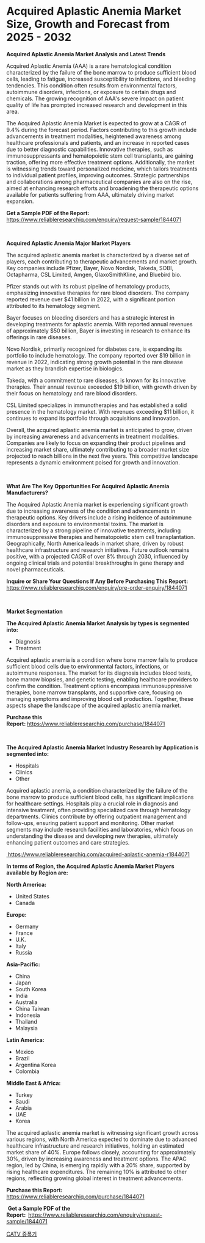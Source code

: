 <p><h1>Acquired Aplastic Anemia Market Size, Growth and Forecast from 2025 - 2032</h1></p><p><strong>Acquired Aplastic Anemia Market Analysis and Latest Trends</strong></p>
<p><p>Acquired Aplastic Anemia (AAA) is a rare hematological condition characterized by the failure of the bone marrow to produce sufficient blood cells, leading to fatigue, increased susceptibility to infections, and bleeding tendencies. This condition often results from environmental factors, autoimmune disorders, infections, or exposure to certain drugs and chemicals. The growing recognition of AAA's severe impact on patient quality of life has prompted increased research and development in this area.</p><p>The Acquired Aplastic Anemia Market is expected to grow at a CAGR of 9.4% during the forecast period. Factors contributing to this growth include advancements in treatment modalities, heightened awareness among healthcare professionals and patients, and an increase in reported cases due to better diagnostic capabilities. Innovative therapies, such as immunosuppressants and hematopoietic stem cell transplants, are gaining traction, offering more effective treatment options. Additionally, the market is witnessing trends toward personalized medicine, which tailors treatments to individual patient profiles, improving outcomes. Strategic partnerships and collaborations among pharmaceutical companies are also on the rise, aimed at enhancing research efforts and broadening the therapeutic options available for patients suffering from AAA, ultimately driving market expansion.</p></p>
<p><strong>Get a Sample PDF of the Report:&nbsp;</strong> <a href="https://www.reliableresearchiq.com/enquiry/request-sample/1844071?utm_campaign=123&utm_medium=2&utm_source=Github&utm_content=ia&utm_term=03032025&utm_id=acquired-aplastic-anemia">https://www.reliableresearchiq.com/enquiry/request-sample/1844071</a></p>
<p>&nbsp;</p>
<p><strong>Acquired Aplastic Anemia Major Market Players</strong></p>
<p><p>The acquired aplastic anemia market is characterized by a diverse set of players, each contributing to therapeutic advancements and market growth. Key companies include Pfizer, Bayer, Novo Nordisk, Takeda, SOBI, Octapharma, CSL Limited, Amgen, GlaxoSmithKline, and Bluebird bio. </p><p>Pfizer stands out with its robust pipeline of hematology products, emphasizing innovative therapies for rare blood disorders. The company reported revenue over $41 billion in 2022, with a significant portion attributed to its hematology segment.</p><p>Bayer focuses on bleeding disorders and has a strategic interest in developing treatments for aplastic anemia. With reported annual revenues of approximately $50 billion, Bayer is investing in research to enhance its offerings in rare diseases.</p><p>Novo Nordisk, primarily recognized for diabetes care, is expanding its portfolio to include hematology. The company reported over $19 billion in revenue in 2022, indicating strong growth potential in the rare disease market as they brandish expertise in biologics.</p><p>Takeda, with a commitment to rare diseases, is known for its innovative therapies. Their annual revenue exceeded $19 billion, with growth driven by their focus on hematology and rare blood disorders.</p><p>CSL Limited specializes in immunotherapies and has established a solid presence in the hematology market. With revenues exceeding $11 billion, it continues to expand its portfolio through acquisitions and innovation.</p><p>Overall, the acquired aplastic anemia market is anticipated to grow, driven by increasing awareness and advancements in treatment modalities. Companies are likely to focus on expanding their product pipelines and increasing market share, ultimately contributing to a broader market size projected to reach billions in the next five years. This competitive landscape represents a dynamic environment poised for growth and innovation.</p></p>
<p>&nbsp;</p>
<p><strong>What Are The Key Opportunities For Acquired Aplastic Anemia Manufacturers?</strong></p>
<p><p>The Acquired Aplastic Anemia market is experiencing significant growth due to increasing awareness of the condition and advancements in therapeutic options. Key drivers include a rising incidence of autoimmune disorders and exposure to environmental toxins. The market is characterized by a strong pipeline of innovative treatments, including immunosuppressive therapies and hematopoietic stem cell transplantation. Geographically, North America leads in market share, driven by robust healthcare infrastructure and research initiatives. Future outlook remains positive, with a projected CAGR of over 8% through 2030, influenced by ongoing clinical trials and potential breakthroughs in gene therapy and novel pharmaceuticals.</p></p>
<p><strong>Inquire or Share Your Questions If Any Before Purchasing This Report:</strong> <a href="https://www.reliableresearchiq.com/enquiry/pre-order-enquiry/1844071?utm_campaign=123&utm_medium=2&utm_source=Github&utm_content=ia&utm_term=03032025&utm_id=acquired-aplastic-anemia">https://www.reliableresearchiq.com/enquiry/pre-order-enquiry/1844071</a></p>
<p>&nbsp;</p>
<p><strong>Market Segmentation</strong></p>
<p><strong>The Acquired Aplastic Anemia Market Analysis by types is segmented into:</strong></p>
<p><ul><li>Diagnosis</li><li>Treatment</li></ul></p>
<p><p>Acquired aplastic anemia is a condition where bone marrow fails to produce sufficient blood cells due to environmental factors, infections, or autoimmune responses. The market for its diagnosis includes blood tests, bone marrow biopsies, and genetic testing, enabling healthcare providers to confirm the condition. Treatment options encompass immunosuppressive therapies, bone marrow transplants, and supportive care, focusing on managing symptoms and improving blood cell production. Together, these aspects shape the landscape of the acquired aplastic anemia market.</p></p>
<p><strong>Purchase this Report:&nbsp;</strong><a href="https://www.reliableresearchiq.com/purchase/1844071?utm_campaign=123&utm_medium=2&utm_source=Github&utm_content=ia&utm_term=03032025&utm_id=acquired-aplastic-anemia">https://www.reliableresearchiq.com/purchase/1844071</a></p>
<p>&nbsp;</p>
<p><strong>The Acquired Aplastic Anemia Market Industry Research by Application is segmented into:</strong></p>
<p><ul><li>Hospitals</li><li>Clinics</li><li>Other</li></ul></p>
<p><p>Acquired aplastic anemia, a condition characterized by the failure of the bone marrow to produce sufficient blood cells, has significant implications for healthcare settings. Hospitals play a crucial role in diagnosis and intensive treatment, often providing specialized care through hematology departments. Clinics contribute by offering outpatient management and follow-ups, ensuring patient support and monitoring. Other market segments may include research facilities and laboratories, which focus on understanding the disease and developing new therapies, ultimately enhancing patient outcomes and care strategies.</p></p>
<p><a href="https://www.reliableresearchiq.com/acquired-aplastic-anemia-r1844071?utm_campaign=123&utm_medium=2&utm_source=Github&utm_content=ia&utm_term=03032025&utm_id=acquired-aplastic-anemia">&nbsp;https://www.reliableresearchiq.com/acquired-aplastic-anemia-r1844071</a></p>
<p><strong>In terms of Region, the Acquired Aplastic Anemia Market Players available by Region are:</strong></p>
<p>
    <p> <strong> North America: </strong>
        <ul>
            <li>United States</li>
            <li>Canada</li>
        </ul>
        </p> 
    <p> <strong> Europe: </strong>
        <ul>
            <li>Germany</li>
            <li>France</li>
            <li>U.K.</li>
            <li>Italy</li>
            <li>Russia</li>
        </ul>
        </p> 
    <p> <strong> Asia-Pacific: </strong>
        <ul>
            <li>China</li>
            <li>Japan</li>
            <li>South Korea</li>
            <li>India</li>
            <li>Australia</li>
            <li>China Taiwan</li>
            <li>Indonesia</li>
            <li>Thailand</li>
            <li>Malaysia</li>
        </ul>
        </p> 
    <p> <strong> Latin America: </strong>
        <ul>
            <li>Mexico</li>
            <li>Brazil</li>
            <li>Argentina Korea</li>
            <li>Colombia</li>
        </ul>
        </p> 
    <p> <strong> Middle East & Africa: </strong>
        <ul>
            <li>Turkey</li>
            <li>Saudi</li>
            <li>Arabia</li>
            <li>UAE</li>
            <li>Korea</li>
        </ul>
    </p>
    </p>
<p><p>The acquired aplastic anemia market is witnessing significant growth across various regions, with North America expected to dominate due to advanced healthcare infrastructure and research initiatives, holding an estimated market share of 40%. Europe follows closely, accounting for approximately 30%, driven by increasing awareness and treatment options. The APAC region, led by China, is emerging rapidly with a 20% share, supported by rising healthcare expenditures. The remaining 10% is attributed to other regions, reflecting growing global interest in treatment advancements.</p></p>
<p><strong>Purchase this Report: </strong><a href="https://www.reliableresearchiq.com/purchase/1844071?utm_campaign=123&utm_medium=2&utm_source=Github&utm_content=ia&utm_term=03032025&utm_id=acquired-aplastic-anemia">https://www.reliableresearchiq.com/purchase/1844071</a></p>
<p>&nbsp;<strong>Get a Sample PDF of the Report:&nbsp;&nbsp;</strong><a href="https://www.reliableresearchiq.com/enquiry/request-sample/1844071?utm_campaign=123&utm_medium=2&utm_source=Github&utm_content=ia&utm_term=03032025&utm_id=acquired-aplastic-anemia">https://www.reliableresearchiq.com/enquiry/request-sample/1844071</a></p>
<p><strong></strong></p>
<p><p><a href="https://github.com/laholand/Market-Research-Report-List-7/blob/main/443060541110.md?utm_campaign=123&utm_medium=2&utm_source=Github&utm_content=ia&utm_term=03032025&utm_id=acquired-aplastic-anemia">CATV 증폭기</a></p></p>
